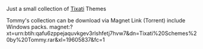 Just a small collection of [Tixati](https://www.tixati.com) Themes

Tommy's collection can be download via Magnet Link (Torrent) include Windows packs.
magnet:?xt=urn:btih:qafu6zppejaquvkgev3rlshfetj7hvw7&dn=Tixati%20Schemes%20by%20Tommy.rar&xl=19605837&fc=1
